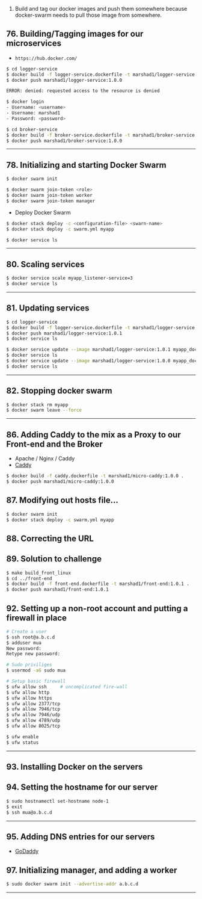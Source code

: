 1. Build and tag our docker images and push them somewhere because docker-swarm needs to pull those image from somewhere.

## 76. Building/Tagging images for our microservices
* `https://hub.docker.com/`

```bash
$ cd logger-service
$ docker build -f logger-service.dockerfile -t marshad1/logger-service:1.0.0 .  #Build & tag
$ docker push marshad1/logger-service:1.0.0

ERROR: denied: requested access to the resource is denied

$ docker login
- Username: <username>
- Username: marshad1
- Password: <password>

$ cd broker-service
$ docker build -f broker-service.dockerfile -t marshad1/broker-service:1.0.0 .
$ docker push marshad1/broker-service:1.0.0
```

***

## 78. Initializing and starting Docker Swarm
```bash
$ docker swarm init
```

```bash
$ docker swarm join-token <role>
$ docker swarm join-token worker
$ docker swarm join-token manager
```

* Deploy Docker Swarm 
```bash
$ docker stack deploy -c <configuration-file> <swarn-name>
$ docker stack deploy -c swarm.yml myapp

$ docker service ls
```
***

## 80. Scaling services
```bash
$ docker service scale myapp_listener-service=3
$ docker service ls
```

***

## 81. Updating services
```bash
$ cd logger-service
$ docker build -f logger-service.dockerfile -t marshad1/logger-service:1.0.1 .
$ docker push marshad1/logger-service:1.0.1
$ docker service ls
```

```bash
$ docker service update --image marshad1/logger-service:1.0.1 myapp_docker-service #up-grade
$ docker service ls
$ docker service update --image marshad1/logger-service:1.0.0 myapp_docker-service #down-grade
$ docker service ls
```

***

## 82. Stopping docker swarm
```bash
$ docker stack rm myapp
$ docker swarm leave --force
```

***

## 86. Adding Caddy to the mix as a Proxy to our Front-end and the Broker
* Apache / Nginx / Caddy
* [Caddy](https://caddyserver.com/)
```bash
$ docker build -f caddy.dockerfile -t marshad1/micro-caddy:1.0.0 .
$ docker push marshad1/micro-caddy:1.0.0
```

## 87. Modifying out hosts file...
```bash
$ docker swarm init
$ docker stack deploy -c swarm.yml myapp
```

## 88. Correcting the URL

## 89. Solution to challenge
```bash
$ make build_front_linux
$ cd ../front-end
$ docker build -f front-end.dockerfile -t marshad1/front-end:1.0.1 .
$ docker push marshad1/front-end:1.0.1
```

## 92. Setting up a non-root account and putting a firewall in place
```bash
# Create a user
$ ssh root@a.b.c.d
$ adduser mua
New password:
Retype new password:

# Sudo priviliges
$ usermod -aG sudo mua

# Setup basic firewall
$ ufw allow ssh     # uncomplicated fire-wall
$ ufw allow http
$ ufw allow https
$ ufw allow 2377/tcp
$ ufw allow 7946/tcp
$ ufw allow 7946/udp
$ ufw allow 4789/udp
$ ufw allow 8025/tcp

$ ufw enable
$ ufw status
```

***

## 93. Installing Docker on the servers

## 94. Setting the hostname for our server
```bash
$ sudo hostnamectl set-hostname node-1
$ exit
$ ssh mua@a.b.c.d
```

***

## 95. Adding DNS entries for our servers
* [GoDaddy](https://www.godaddy.com/)

## 97. Initializing manager, and adding a worker
```bash
$ sudo docker swarm init --advertise-addr a.b.c.d
```

***

